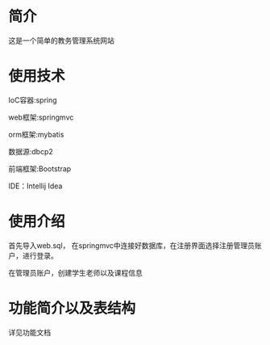 # 简介
这是一个简单的教务管理系统网站

# 使用技术
IoC容器:spring

web框架:springmvc

orm框架:mybatis

数据源:dbcp2

前端框架:Bootstrap

IDE：Intellij Idea
# 使用介绍
首先导入web.sql， 在springmvc中连接好数据库，在注册界面选择注册管理员账户，进行登录。

在管理员账户，创建学生老师以及课程信息

# 功能简介以及表结构
详见功能文档
